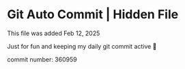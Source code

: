 # Git Auto Commit | Hidden File

This file was added Feb 12, 2025

Just for fun and keeping my daily git commit active 🤪

commit number: 360959
